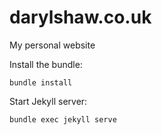 # darylshaw.co.uk
My personal website

Install the bundle:
```
bundle install
```
Start Jekyll server:
```
bundle exec jekyll serve
```
